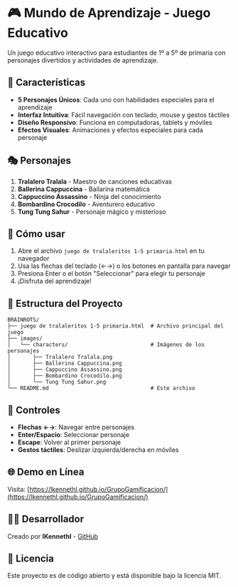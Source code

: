 # 🎮 Mundo de Aprendizaje - Juego Educativo

Un juego educativo interactivo para estudiantes de 1º a 5º de primaria con personajes divertidos y actividades de aprendizaje.

## 🌟 Características

- **5 Personajes Únicos**: Cada uno con habilidades especiales para el aprendizaje
- **Interfaz Intuitiva**: Fácil navegación con teclado, mouse y gestos táctiles
- **Diseño Responsivo**: Funciona en computadoras, tablets y móviles
- **Efectos Visuales**: Animaciones y efectos especiales para cada personaje

## 🎭 Personajes

1. **Tralalero Tralala** - Maestro de canciones educativas
2. **Ballerina Cappuccina** - Bailarina matemática
3. **Cappuccino Assassino** - Ninja del conocimiento
4. **Bombardino Crocodilo** - Aventurero educativo
5. **Tung Tung Sahur** - Personaje mágico y misterioso

## 🚀 Cómo usar

1. Abre el archivo `juego de tralaleritos 1-5 primaria.html` en tu navegador
2. Usa las flechas del teclado (←→) o los botones en pantalla para navegar
3. Presiona Enter o el botón "Seleccionar" para elegir tu personaje
4. ¡Disfruta del aprendizaje!

## 📁 Estructura del Proyecto

```
BRAINROTS/
├── juego de tralaleritos 1-5 primaria.html  # Archivo principal del juego
├── images/
│   └── characters/                          # Imágenes de los personajes
│       ├── Tralalero Tralala.png
│       ├── Ballerina Cappuccina.png
│       ├── Cappuccino Assassino.png
│       ├── Bombardino Crocodilo.png
│       └── Tung Tung Sahur.png
└── README.md                                # Este archivo
```

## 🎯 Controles

- **Flechas ←→**: Navegar entre personajes
- **Enter/Espacio**: Seleccionar personaje
- **Escape**: Volver al primer personaje
- **Gestos táctiles**: Deslizar izquierda/derecha en móviles

## 🌐 Demo en Línea

Visita: [https://lkennethl.github.io/GrupoGamificacion/](https://lkennethl.github.io/GrupoGamificacion/)

## 👨‍💻 Desarrollador

Creado por **IKennethI** - [GitHub](https://github.com/lKennethl)

## 📄 Licencia

Este proyecto es de código abierto y está disponible bajo la licencia MIT.
